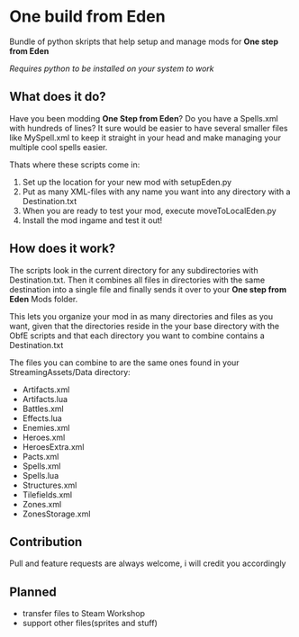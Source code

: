 # One build from Eden
Bundle of python skripts that help setup and manage mods for **One step from Eden**

_Requires python to be installed on your system to work_

## What does it do?
Have you been modding **One Step from Eden**? Do you have a Spells.xml with hundreds of lines?
It sure would be easier to have several smaller files like MySpell.xml to keep it straight in your head
and make managing your multiple cool spells easier.

Thats where these scripts come in:
1. Set up the location for your new mod with setupEden.py
2. Put as many XML-files with any name you want into any directory with a Destination.txt
3. When you are ready to test your mod, execute moveToLocalEden.py
4. Install the mod ingame and test it out!

## How does it work?
The scripts look in the current directory for any subdirectories with Destination.txt.
Then it combines all files in directories with the same destination into a single file and finally sends
 it over to your **One step from Eden** Mods folder.

This lets you organize your mod in as many directories and files as you want, given that the 
directories reside in the your base directory with the ObfE scripts and that each directory you want 
to combine contains a Destination.txt

The files you can combine to are the same ones found in your StreamingAssets/Data directory:

 - Artifacts.xml
- Artifacts.lua
 - Battles.xml
- Effects.lua
- Enemies.xml
- Heroes.xml
- HeroesExtra.xml
- Pacts.xml
- Spells.xml
- Spells.lua
- Structures.xml
- Tilefields.xml
- Zones.xml
- ZonesStorage.xml
## Contribution
Pull and feature requests are always welcome, i will credit you accordingly

## Planned
- transfer files to Steam Workshop
- support other files(sprites and stuff)
  